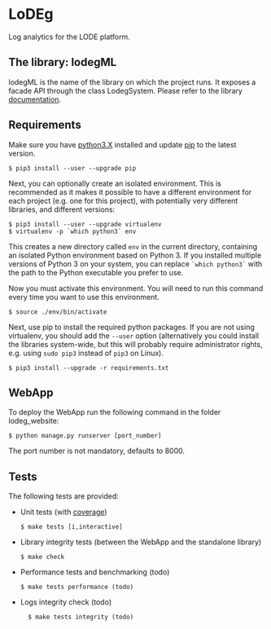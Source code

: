 # LoDEg

Log analytics for the LODE platform.

## The library: lodegML

lodegML is the name of the library on which the project runs. It exposes a facade API through the class LodegSystem. Please refer to the library [documentation](/docs/lodegML_docs/_build/html/index.html).

## Requirements

Make sure you have [python3.X](https://www.python.org/downloads/) installed and update [pip](https://pip.pypa.io/en/stable/installing/) to the latest version.

```
$ pip3 install --user --upgrade pip
```

Next, you can optionally create an isolated environment. This is recommended as it makes it possible to have a different environment for each project (e.g. one for this project), with potentially very different libraries, and different versions:

```
$ pip3 install --user --upgrade virtualenv
$ virtualenv -p `which python3` env
```

This creates a new directory called `env` in the current directory, containing an isolated Python environment based on Python 3\. If you installed multiple versions of Python 3 on your system, you can replace `` `which python3` `` with the path to the Python executable you prefer to use.

Now you must activate this environment. You will need to run this command every time you want to use this environment.

```
$ source ./env/bin/activate
```

Next, use pip to install the required python packages. If you are not using virtualenv, you should add the `--user` option (alternatively you could install the libraries system-wide, but this will probably require administrator rights, e.g. using `sudo pip3` instead of `pip3` on Linux).

```
$ pip3 install --upgrade -r requirements.txt
```

## WebApp

To deploy the WebApp run the following command in the folder lodeg_website:

```
$ python manage.py runserver [port_number]
```

The port number is not mandatory, defaults to 8000.

## Tests

The following tests are provided:

- Unit tests (with [coverage](/docs/testsCoverage/index.html))

  ```
  $ make tests [i,interactive]
  ```

- Library integrity tests (between the WebApp and the standalone library)

  ```
  $ make check
  ```

- Performance tests and benchmarking (todo)

  ```
  $ make tests performance (todo)
  ```

- Logs integrity check (todo)

  ```
    $ make tests integrity (todo)
  ```
